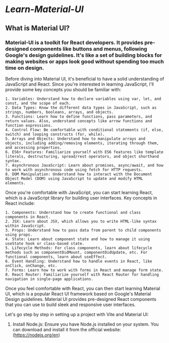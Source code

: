 # *Learn-Material-UI*

## What is Material UI?

### Material-UI is a toolkit for React developers. It provides pre-designed components like buttons and menus, following Google's design guidelines. It's like a set of building blocks for making websites or apps look good without spending too much time on design.

Before diving into Material UI, it's beneficial to have a solid understanding of JavaScript and React. Since you're interested in learning JavaScript, I'll provide some key concepts you should be familiar with:

    1. Variables: Understand how to declare variables using var, let, and const, and the scope of each.
    2. Data Types: Know the different data types in JavaScript, such as strings, numbers, booleans, arrays, and objects.
    3. Functions: Learn how to define functions, pass parameters, and return values. Also, understand concepts like arrow functions and function expressions.
    4. Control Flow: Be comfortable with conditional statements (if, else, switch) and looping constructs (for, while).
    5. Arrays and Objects: Understand how to manipulate arrays and objects, including adding/removing elements, iterating through them, and accessing properties.
    6. ES6+ Features: Familiarize yourself with ES6 features like template literals, destructuring, spread/rest operators, and object shorthand syntax.
    7. Asynchronous JavaScript: Learn about promises, async/await, and how to work with asynchronous code using fetch for HTTP requests.
    8. DOM Manipulation: Understand how to interact with the Document Object Model (DOM) using JavaScript to update and modify HTML elements.

Once you're comfortable with JavaScript, you can start learning React, which is a JavaScript library for building user interfaces. Key concepts in React include:


    1. Components: Understand how to create functional and class components in React.
    2. JSX: Learn about JSX, which allows you to write HTML-like syntax within JavaScript.
    3. Props: Understand how to pass data from parent to child components using props.
    4. State: Learn about component state and how to manage it using useState hook or class-based state.
    5. Lifecycle Methods: For class components, learn about lifecycle methods such as componentDidMount, componentDidUpdate, etc. For functional components, learn about useEffect.
    6. Event Handling: Understand how to handle events in React, like onClick, onChange, etc.
    7. Forms: Learn how to work with forms in React and manage form state.
    8. React Router: Familiarize yourself with React Router for handling navigation in single-page applications.

Once you feel comfortable with React, you can then start learning Material UI, which is a popular React UI framework based on Google's Material Design guidelines. Material UI provides pre-designed React components that you can use to build sleek and responsive user interfaces.

Let's go step by step in setting up a project with Vite and Material UI: 

1. Install Node.js: Ensure you have Node.js installed on your system. You can download and install it from the official website: (https://nodejs.org/en)
